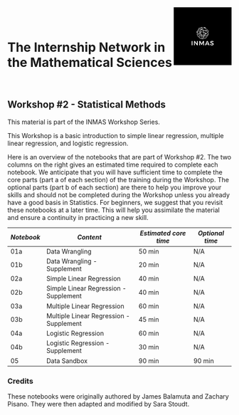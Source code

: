 <img src="images/inmas.png" width=130x align='right' >
<br><br>

# The Internship Network in the Mathematical Sciences
<br>

## Workshop #2 - Statistical Methods
This material is part of the INMAS Workshop Series.

This Workshop is a basic introduction to simple linear regression, multiple linear regression, and logistic regression.

Here is an overview of the notebooks that are part of Workshop #2. The two columns on the right gives an estimated time required to complete each notebook. We anticipate that you will have sufficient time to complete the core parts (part a of each section) of the training during the Workshop. The optional parts (part b of each section) are there to help you improve your skills and should not be completed during the Workshop unless you already have a good basis in Statistics. For beginners, we suggest that you revisit these notebooks at a later time. This will help you assimilate the material and ensure a continuity in practicing a new skill.

| *Notebook* | 	*Content* | *Estimated core time* | *Optional time* |
| ---------| --------------------------| --------| ------ |
|01a | Data Wrangling | 50 min| N/A |
|01b | Data Wrangling - Supplement | 20 min | N/A|
|02a | Simple Linear Regression | 40 min | N/A |
|02b | Simple Linear Regression - Supplement | 40 min | N/A |
|03a | Multiple Linear Regression | 60 min | N/A |
|03b | Multiple Linear Regression - Supplement| 45 min | N/A |
|04a | Logistic Regression | 60 min | N/A |
|04b | Logistic Regression - Supplement | 30 min | N/A |
|05  | Data Sandbox | 90 min | 90 min |

### Credits

These notebooks were originally authored by James Balamuta and Zachary Pisano. They were then adapted and modified by Sara Stoudt.

